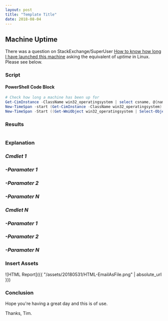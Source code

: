 ```yaml
---
layout: post
title: "Template Title"
date: 2018-08-04
---
```

## Machine Uptime
There was a question on StackExchange/SuperUser [How to know how long I have launched this machine](https://superuser.com/questions/1255236/how-to-know-how-long-i-have-launched-this-machine/1255476#1255476) asking the equivalent of *uptime* in Linux. Please see below.

### Script
#### PowerShell Code Block
```PowerShell
# Check how long a machine has been up for
Get-CimInstance -ClassName win32_operatingsystem | select csname, @{name="Uptime"; expression = {((get-date)-($_.lastbootuptime))}}
New-TimeSpan -start (Get-CimInstance -ClassName win32_operatingsystem).LastBootUpTime -end (get-date) 
New-TimeSpan -Start ((Get-WmiObject win32_operatingsystem | Select-Object @{Name='LastBootUptime';Expression={$_.ConverttoDateTime($_.lastbootuptime)}}).lastbootuptime) -End (get-date) 
```

### Results
```PowerShell

```

### Explanation

### *Cmdlet 1*

### *-Paramater 1*

### *-Paramater 2*

### *-Paramater N*

### *Cmdlet N*

### *-Paramater 1*

### *-Paramater 2*

### *-Paramater N*

### Insert Assets
![HTML Report]({{ "/assets/20180531/HTML-EmailAsFile.png" | absolute_url }})

### Conclusion

Hope you're having a great day and this is of use.

Thanks, Tim.
